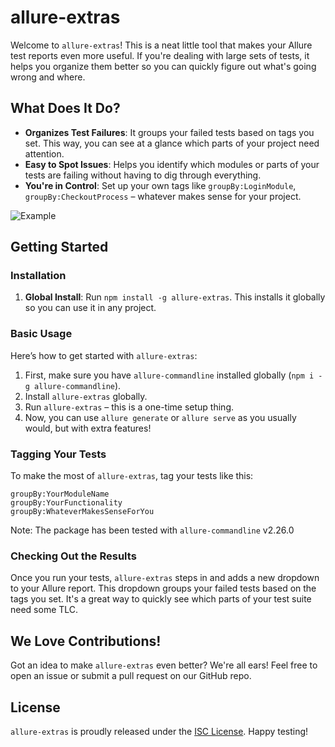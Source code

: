 # allure-extras

Welcome to `allure-extras`! This is a neat little tool that makes your Allure test reports even more useful. If you're dealing with large sets of tests, it helps you organize them better so you can quickly figure out what's going wrong and where.

## What Does It Do?

- **Organizes Test Failures**: It groups your failed tests based on tags you set. This way, you can see at a glance which parts of your project need attention.
- **Easy to Spot Issues**: Helps you identify which modules or parts of your tests are failing without having to dig through everything.
- **You're in Control**: Set up your own tags like `groupBy:LoginModule`, `groupBy:CheckoutProcess` – whatever makes sense for your project.

![Example](https://github.com/shoaibmansoor/allure-extras/blob/main/example.jpg?raw=true)

## Getting Started

### Installation

1. **Global Install**: Run `npm install -g allure-extras`. This installs it globally so you can use it in any project.

### Basic Usage

Here’s how to get started with `allure-extras`:

1. First, make sure you have `allure-commandline` installed globally (`npm i -g allure-commandline`).
2. Install `allure-extras` globally.
3. Run `allure-extras` – this is a one-time setup thing.
4. Now, you can use `allure generate` or `allure serve` as you usually would, but with extra features!

### Tagging Your Tests

To make the most of `allure-extras`, tag your tests like this:

```plaintext
groupBy:YourModuleName
groupBy:YourFunctionality
groupBy:WhateverMakesSenseForYou
```

Note: The package has been tested with `allure-commandline` v2.26.0

### Checking Out the Results

Once you run your tests, `allure-extras` steps in and adds a new dropdown to your Allure report. This dropdown groups your failed tests based on the tags you set. It's a great way to quickly see which parts of your test suite need some TLC.

## We Love Contributions!

Got an idea to make `allure-extras` even better? We're all ears! Feel free to open an issue or submit a pull request on our GitHub repo.

## License

`allure-extras` is proudly released under the [ISC License](LICENSE). Happy testing!
